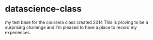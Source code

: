 datascience-class
=================

my test base for the coursera class created 2014
This is proving to be a surprising challenge and I'm pleased to have a place to record my experiences. 
